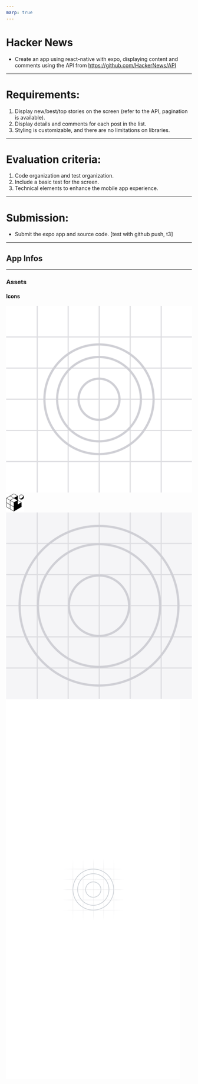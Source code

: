 ```yaml
---
marp: true
---
```


# Hacker News

 - Create an app using react-native with expo, displaying content and comments using the API from  https://github.com/HackerNews/API

---

# Requirements:
1. Display new/best/top stories on the screen (refer to the API, pagination is available).
1. Display details and comments for each post in the list.
1. Styling is customizable, and there are no limitations on libraries.

---

# Evaluation criteria:
1. Code organization and test organization.
1. Include a basic test for the screen.
1. Technical elements to enhance the mobile app experience.

---

# Submission:

- Submit the expo app and source code. [test with github push, t3]

---

## App Infos

---

### Assets

#### Icons

![Alt text](assets/adaptive-icon.png)
![Alt text](assets/favicon.png)
![Alt text](assets/icon.png)
![Alt text](assets/splash.png)
